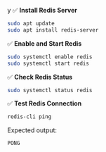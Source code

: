 y
✅ **Install Redis Server**

~~~bash
sudo apt update
sudo apt install redis-server
~~~


✅ **Enable and Start Redis**

~~~bash
sudo systemctl enable redis
sudo systemctl start redis
~~~


✅ **Check Redis Status**
~~~bash
sudo systemctl status redis
~~~

✅ **Test Redis Connection**
~~~bash
redis-cli ping
~~~
Expected output:
~~~nginx
PONG
~~~
